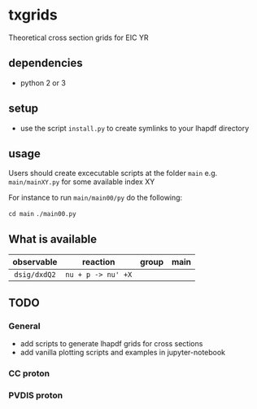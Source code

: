 # txgrids

Theoretical cross section grids for EIC YR

## dependencies 

- python 2 or 3

## setup

- use the script  ``install.py`` to create symlinks to your 
  lhapdf directory 

## usage

Users should create excecutable scripts  at the folder ``main``
e.g. ``main/mainXY.py``  for some available index XY

For instance to run ``main/main00/py`` do the following:

``cd main``
``./main00.py``

## What is available 

| observable     | reaction             | group | main |
| :--:           | :--:                 | :--:  | :--: |
| ``dsig/dxdQ2`` | ``nu + p -> nu' +X`` |       |      |



## TODO

### General 

- add scripts to generate lhapdf grids for cross sections
- add vanilla plotting scripts and examples in jupyter-notebook

### CC proton




### PVDIS proton







